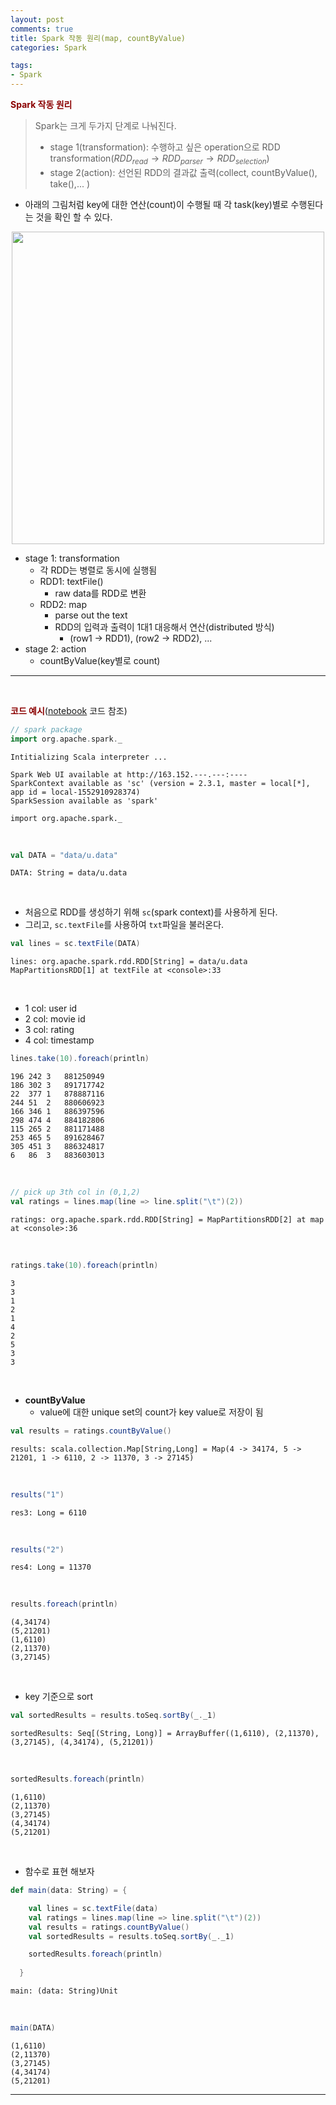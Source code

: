 ```yaml
---
layout: post
comments: true
title: Spark 작동 원리(map, countByValue)
categories: Spark

tags:
- Spark
---
```


**<span style='color:DarkRed'>Spark 작동 원리</span>**

> Spark는 크게 두가지 단계로 나눠진다.
> - stage 1(transformation): 수행하고 싶은 operation으로 RDD transformation($RDD_{read} \rightarrow RDD_{parser} \rightarrow RDD_{selection}$)
> - stage 2(action): 선언된 RDD의 결과값 출력(collect, countByValue(), take(),... )

- 아래의 그림처럼 key에 대한 연산(count)이 수행될 때 각 task(key)별로 수행된다는 것을 확인 할 수 있다.

<p align="center"><img width="500" height="auto" src="https://i.imgur.com/jEt67YW.png"></p>

- stage 1: transformation
	- 각 RDD는 병렬로 동시에 실행됨
    - RDD1: textFile()
        - raw data를 RDD로 변환
    - RDD2: map
        - parse out the text
        - RDD의 입력과 출력이 1대1 대응해서 연산(distributed 방식)
            - (row1 $\rightarrow$ RDD1), (row2 $\rightarrow$ RDD2), ...
- stage 2: action
	- countByValue(key별로 count)

---

<br>

**<span style='color:DarkRed'>코드 예시</span>**(<a href="https://github.com/Donghwa-KIM/Spark-scala-jupyter-tutorial/blob/master/02_RatingsCounter.ipynb">notebook</a> 코드 참조)

```scala
// spark package
import org.apache.spark._
```

    Intitializing Scala interpreter ...

    Spark Web UI available at http://163.152.---.---:----
    SparkContext available as 'sc' (version = 2.3.1, master = local[*], app id = local-1552910928374)
    SparkSession available as 'spark'

    import org.apache.spark._


<br>


```scala
val DATA = "data/u.data"
```




    DATA: String = data/u.data


<br>

- 처음으로 RDD를 생성하기 위해 ```sc```(spark context)를 사용하게 된다.
- 그리고, ```sc.textFile```를 사용하여 ```txt```파일을 불러온다. 


```scala
val lines = sc.textFile(DATA)
```




    lines: org.apache.spark.rdd.RDD[String] = data/u.data MapPartitionsRDD[1] at textFile at <console>:33

<br>


- 1 col: user id
- 2 col: movie id
- 3 col: rating
- 4 col: timestamp


```scala
lines.take(10).foreach(println)
```

    196	242	3	881250949
    186	302	3	891717742
    22	377	1	878887116
    244	51	2	880606923
    166	346	1	886397596
    298	474	4	884182806
    115	265	2	881171488
    253	465	5	891628467
    305	451	3	886324817
    6	86	3	883603013

<br>

```scala
// pick up 3th col in (0,1,2)  
val ratings = lines.map(line => line.split("\t")(2))
```




    ratings: org.apache.spark.rdd.RDD[String] = MapPartitionsRDD[2] at map at <console>:36



<br>

```scala
ratings.take(10).foreach(println)
```

    3
    3
    1
    2
    1
    4
    2
    5
    3
    3

<br>

- **countByValue**
    - value에 대한 unique set의 count가 key value로 저장이 됨


```scala
val results = ratings.countByValue()
```




    results: scala.collection.Map[String,Long] = Map(4 -> 34174, 5 -> 21201, 1 -> 6110, 2 -> 11370, 3 -> 27145)


<br>


```scala
results("1")
```




    res3: Long = 6110


<br>


```scala
results("2")
```




    res4: Long = 11370


<br>


```scala
results.foreach(println)
```

    (4,34174)
    (5,21201)
    (1,6110)
    (2,11370)
    (3,27145)

<br>

- key 기준으로 sort


```scala
val sortedResults = results.toSeq.sortBy(_._1)
```




    sortedResults: Seq[(String, Long)] = ArrayBuffer((1,6110), (2,11370), (3,27145), (4,34174), (5,21201))

<br>




```scala
sortedResults.foreach(println)
```

    (1,6110)
    (2,11370)
    (3,27145)
    (4,34174)
    (5,21201)

<br>

- 함수로 표현 해보자


```scala
def main(data: String) = {

    val lines = sc.textFile(data)
    val ratings = lines.map(line => line.split("\t")(2))
    val results = ratings.countByValue()
    val sortedResults = results.toSeq.sortBy(_._1)

    sortedResults.foreach(println)
    
  }
```




    main: (data: String)Unit



<br>

```scala
main(DATA)
```

    (1,6110)
    (2,11370)
    (3,27145)
    (4,34174)
    (5,21201)


---